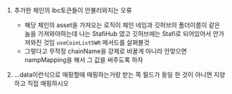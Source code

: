 1. 추가한 체인의 ibc토큰들이 안불러와지는 오류
    * 해당 체인의 asset을 가져오는 로직이 체인 네임과 깃허브의 폴더이름이 같은 놈을 가져와야하는데 나는 StafiHub 였고 깃허브에는 Stafi로 되어있어서 안가져와진 것임 `useCoinListSWR` 메서드를 살펴볼것
    * 그렇다고 무작정 chainName을 강제로 바꿀게 아니라 안맞으면 nampMapping을 해서 그 값을 써주도록 하자

2. ...data이런식으로 매핑할때 매핑하는거랑 받는 쪽 필드가 동일 한 것이 아니면 지양하고 직접 매핑하시오